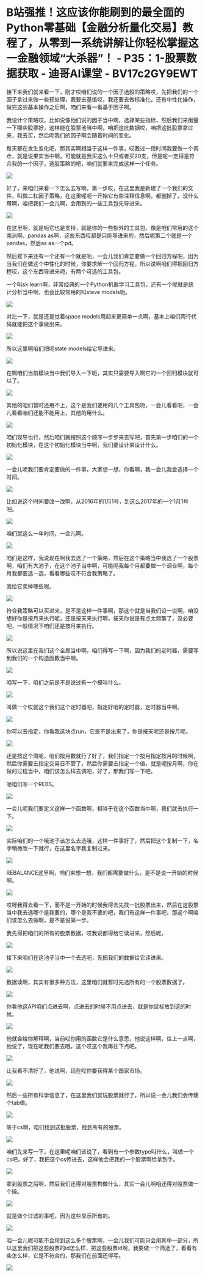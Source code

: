 # B站强推！这应该你能刷到的最全面的Python零基础【金融分析量化交易】教程了，从零到一系统讲解让你轻松掌握这一金融领域“大杀器”！ - P35：1-股票数据获取 - 迪哥AI课堂 - BV17c2GY9EWT

接下来我们就来看一下，刚才哎咱们说的一个因子选股的策略哎，先把我们的一个因子拿过来做一些预处理，我要去基值哎，我还要去做标准化，还有中性化操作，做完这些基本操作之后啊，咱们来看一看基于因子啊。

我设计个策略哎，比如说像他们说的因子当中啊，选择某些指标，然后我们来衡量一下哪些股票好，这样能在股票池当中啊，咱把这批数据哎，咱把这批股票拿过来，我去买，然后呢我们的因子啊会随着时间的变化。

每天都在发生变化吧，那其实啊相当于这样一件事，哎我过一段时间我要做一个调仓，就是说果实当中啊，可能就是我买这么十只或者买20支，但是呢一定得是符合我的一个因子，选股策略的吧，咱们就要来完成这样一个任务。



![](img/5b122207ab1d978a9f1faf926188dfc5_1.png)

好了，来咱们来看一下怎么去写啊，第一步哎，在这里我是新建了一个我们的文件，叫做二杠因子策略，在这里呢呃一开始它有些注释信息啊，都删掉了，没什么用啊，咱把我们一会儿啊，会用到的一些工具包先导进来。



![](img/5b122207ab1d978a9f1faf926188dfc5_3.png)

在这里啊，就是呃它也是支持，就是你的一些额外的工具包，像是咱们常用的这个南派啊，pandas as啊，这些东西哎都是只能导进来的，然后呢第二个就是一个pandas，然后as as一个pd。

然后接下来还有一个还有一个就是呃，一会儿我们肯定要做一个回归方程吧，因为当我们在做这个中性化的时候，你要求解一个回归方程，所以说啊咱们得把回归方程哎，这个东西导进来呃，有两个可选的工具包。

一个叫sk learn啊，非常经典的一个Python机器学习工具包，还有一个呢就是统计分析当中啊，也会比较常用的叫steve models呃。



![](img/5b122207ab1d978a9f1faf926188dfc5_5.png)

对比一下，就是还是觉着space models用起来更简单一点啊，基本上咱们两行代码就能把这个事做出来。



![](img/5b122207ab1d978a9f1faf926188dfc5_7.png)

所以这里啊咱们把呃state models给它导进来。

![](img/5b122207ab1d978a9f1faf926188dfc5_9.png)

在啊咱们当前模块当中我们导入一下呃，其实只需要导入啊它的一个回归模块就可以了。

![](img/5b122207ab1d978a9f1faf926188dfc5_11.png)

其他的咱们暂时还用不上，这个是我们要用的几个工具包呃，一会儿看看吧，一会儿看看咱们还能不能用上，其他的用什么。



![](img/5b122207ab1d978a9f1faf926188dfc5_13.png)

咱们现导也行，然后咱们就按照这个顺序一步步来去写吧，首先第一步咱们的一个初始化模块，在这个初始化模块当中啊，我们要设计来设计什么。



![](img/5b122207ab1d978a9f1faf926188dfc5_15.png)

一会儿呢我们要肯定要做的一件事，大家想一想，你看啊，我一会儿我会选择一个时间。

![](img/5b122207ab1d978a9f1faf926188dfc5_17.png)

比如说这个时间要改一改啊，从2016年的1月1号，到这么2017年的一个1月1号吧。

![](img/5b122207ab1d978a9f1faf926188dfc5_19.png)

咱们就这么一年时间，一会儿啊。

![](img/5b122207ab1d978a9f1faf926188dfc5_21.png)

咱们是这样，我说现在啊我去选了一个策略，然后在这个策略当中我选了一个股票啊，咱们有大池子，在这个池子当中啊，可能呃我每个月都要做一个调仓啊，每个月我都要选一选，看看哪些哎不符合我策略了。

我给它卖掉哪些呢。

![](img/5b122207ab1d978a9f1faf926188dfc5_23.png)

符合我策略可以买进来，是不是这样一件事啊，那这个就是当我们设一说啊，咱没想好你是按月来执行呢，还是按天来执行啊，按天你说是有点太频繁了，没必要吧，一般情况下咱们还是按月来执行。



![](img/5b122207ab1d978a9f1faf926188dfc5_25.png)

所以说这里在我们这个全局当中啊，咱们得写一下啊，因为我们的定时器，需要写到我们的一个构造函数当中啊。

![](img/5b122207ab1d978a9f1faf926188dfc5_27.png)

咱写一下，咱们之前是不是说过有一个模叫什么。

![](img/5b122207ab1d978a9f1faf926188dfc5_29.png)

叫做一个哎就这个我们这个定时器吧，指定好咱的定时器，定时器当中啊。

![](img/5b122207ab1d978a9f1faf926188dfc5_31.png)

你可以去指定，你看我这块点run，它是不是出来了，你是按天呢还是按月呢。

![](img/5b122207ab1d978a9f1faf926188dfc5_33.png)

还是按这个周呢，咱们按月数就行了好了，我们指定一个按月指定按月的时候啊，然后你需要去指定交易日不管了，然后你需要去指定一个值，就是呃按月啊，你在做的过程当中，咱们该怎么样去调吧，好了，那我们写一下吧。

呃咱们写一个REBS。

![](img/5b122207ab1d978a9f1faf926188dfc5_35.png)

一会儿呢我们要定义这样一个函数啊，相当于在这个函数当中啊，我们就去执行一下。

![](img/5b122207ab1d978a9f1faf926188dfc5_37.png)

实际咱们的一个哦池子该怎么去选哦，这样一件事好了，然后把这个复制一下，名字稍微改一下就行，在这里名字我复制过来。



![](img/5b122207ab1d978a9f1faf926188dfc5_39.png)

REBALANCE这里啊，咱们来想一想，我们都需要做什么，是不是说一开始的时候啊。

![](img/5b122207ab1d978a9f1faf926188dfc5_41.png)

哎呀我得去看一下，而不是一开始的时候我得去先找一批股票出来，然后在这股票当中我去选哪个是我要的，哪个是我不要的吧，我们有这样一件事吧，那这个啊咱们该怎么去做啊，是不是说第一步。

我先得把咱们的所有的股票数据，哎我说都得给它读进来，然后呢。

![](img/5b122207ab1d978a9f1faf926188dfc5_43.png)

接下来咱们在这池子当中一个去选吧，先把我们的数据给它读进来。

![](img/5b122207ab1d978a9f1faf926188dfc5_45.png)

数据读啊，其实有很多种方法，这里咱们就暂时先选所有的一个股票数据了。

![](img/5b122207ab1d978a9f1faf926188dfc5_47.png)

你看他这API咱们点进去啊，点进去的时候不用点进去，就是你鼠标放到这的时候。

![](img/5b122207ab1d978a9f1faf926188dfc5_49.png)

他就会给你解释啊，当前哎你用的函数它是什么意思，他说这样啊，往上一点啊，他说了，现在呢我们要去哦，这个哎这个我再往下点吧。



![](img/5b122207ab1d978a9f1faf926188dfc5_51.png)

让我看不清好了，他说啊，现在哎你要获得某个国家市场。

![](img/5b122207ab1d978a9f1faf926188dfc5_53.png)

然后一些所有科学信息了，在这里我们就玩股票就行了，所以说一会儿我们会传建个tab值。

![](img/5b122207ab1d978a9f1faf926188dfc5_55.png)

等于cs啊，咱们找到这批股票，找到所有的股票。

![](img/5b122207ab1d978a9f1faf926188dfc5_57.png)

咱们先来写一下，在这里呢咱们该说了，看到有一个参数type叫什么，叫做一个cs吧，好了，我把这个cs传进去，这样他会把我的一个股票啊给拿到手。



![](img/5b122207ab1d978a9f1faf926188dfc5_59.png)

拿到股票之后啊，然后我们还得对股票构做什么，其实一会儿啊咱还得对股票做一个操。

![](img/5b122207ab1d978a9f1faf926188dfc5_61.png)

就是做个过滤的事吧，因为这些显示所有的。

![](img/5b122207ab1d978a9f1faf926188dfc5_63.png)

咱一会儿呢可能不会用到这么多个股票啊，一会儿我们可能只会用其中一部分，所以这里我们把这些股票的id怎么样，把这些股票id啊，我要做一个筛选了，看看有些怎么样，它是不符合的，那我们在前面还得写。



![](img/5b122207ab1d978a9f1faf926188dfc5_65.png)